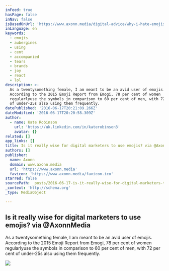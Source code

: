 ```yaml
---
inFeed: true
hasPage: false
inNav: false
isBasedOnUrl: 'https://www.axonn.media/digital-advice/why-i-hate-emojis'
inLanguage: en
keywords:
  - emojis
  - aubergines
  - using
  - cent
  - accompanied
  - tears
  - brands
  - joy
  - react
  - lol
description: >-
  As a twentysomething female, I am meant to be an avid user of emojis.
  According to the 2015 Emoji Report from Emogi, 78 per cent of women
  regularlyuse the symbols in comparison to 60 per cent of men, with 72 per cent
  of under-25s also using them frequently.
datePublished: '2016-06-17T20:21:09.266Z'
dateModified: '2016-06-17T20:20:58.309Z'
author:
  - name: Kate Robinson
    url: 'https://uk.linkedin.com/in/katerobinson3'
    avatar: {}
related: []
app_links: []
title: Is it really wise for digital marketers to use emojis? via @AxonnMedia
authors: []
publisher:
  name: Axonn
  domain: www.axonn.media
  url: 'https://www.axonn.media'
  favicon: 'https://www.axonn.media/favicon.ico'
starred: false
sourcePath: _posts/2016-06-17-is-it-really-wise-for-digital-marketers-to-use-emojis-via.md
_context: 'http://schema.org'
_type: MediaObject

---
```

<article style=""><h1>Is it really wise for digital marketers to use emojis? via @AxonnMedia</h1><p>As a twentysomething female, I am meant to be an avid user of emojis. According to the 2015 Emoji Report from Emogi, 78 per cent of women regularlyuse the symbols in comparison to 60 per cent of men, with 72 per cent of under-25s also using them frequently.</p><img src="https://imgflo.herokuapp.com/graph/vahj1ThiexotieMo/9bc520cc549037654e34acee7873593c/noop.jpg?input=https%3A%2F%2Ff5faee51f1fb65d2.ketto.co.uk%2Fi%2FCB53C785-46C2-4449-B2FE-DBCE5E471A4A%2Fimage%2Fb9da30184839494289f4efb5ab5ae652.jpg" /></article>
